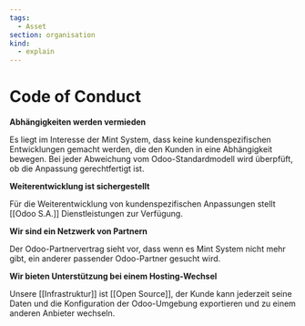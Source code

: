 ```yaml
---
tags:
  - Asset
section: organisation
kind:
  - explain
---
```


# Code of Conduct

**Abhängigkeiten werden vermieden**

Es liegt im Interesse der Mint System, dass keine kundenspezifischen Entwicklungen gemacht werden, die den Kunden in eine Abhängigkeit bewegen. Bei jeder Abweichung vom Odoo-Standardmodell wird überpfüft, ob die Anpassung gerechtfertigt ist.

**Weiterentwicklung ist sichergestellt**

Für die Weiterentwicklung von kundenspezifischen Anpassungen stellt [[Odoo S.A.]] Dienstleistungen zur Verfügung.

**Wir sind ein Netzwerk von Partnern**

Der Odoo-Partnervertrag sieht vor, dass wenn es Mint System nicht mehr gibt, ein anderer passender Odoo-Partner gesucht wird.

**Wir bieten Unterstützung bei einem Hosting-Wechsel**

Unsere [[Infrastruktur]] ist [[Open Source]], der Kunde kann jederzeit seine Daten und die Konfiguration der Odoo-Umgebung exportieren und zu einem anderen Anbieter wechseln.

